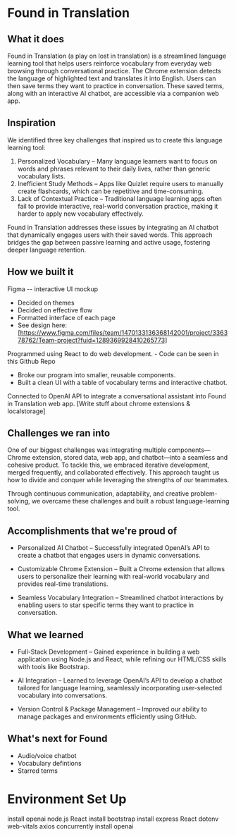 # <bold> Found in Translation </bold>

## What it does

Found in Translation (a play on lost in translation) is a streamlined language learning tool that helps users reinforce vocabulary from everyday web browsing through conversational practice. The Chrome extension detects the language of highlighted text and translates it into English. Users can then save terms they want to practice in conversation. These saved terms, along with an interactive AI chatbot, are accessible via a companion web app.

## Inspiration

We identified three key challenges that inspired us to create this language learning tool:

1. Personalized Vocabulary – Many language learners want to focus on words and phrases relevant to their daily lives, rather than generic vocabulary lists.
2. Inefficient Study Methods – Apps like Quizlet require users to manually create flashcards, which can be repetitive and time-consuming.
3. Lack of Contextual Practice – Traditional language learning apps often fail to provide interactive, real-world conversation practice, making it harder to apply new vocabulary effectively.

Found in Translation addresses these issues by integrating an AI chatbot that dynamically engages users with their saved words. This approach bridges the gap between passive learning and active usage, fostering deeper language retention.

## How we built it

Figma -- interactive UI mockup
- Decided on themes
- Decided on effective flow
- Formatted interface of each page
- See design here: [https://www.figma.com/files/team/1470133136368142001/project/336378762/Team-project?fuid=1289369928410265773]

Programmed using React to do web development. - Code can be seen in this Github Repo
- Broke our program into smaller, reusable components.
- Built a clean UI with a table of vocabulary terms and interactive chatbot.

Connected to OpenAI API to integrate a conversational assistant into Found in Translation web app.
[Write stuff about chrome extensions & localstorage]

## Challenges we ran into

One of our biggest challenges was integrating multiple components—Chrome extension, stored data, web app, and chatbot—into a seamless and cohesive product. To tackle this, we embraced iterative development, merged frequently, and collaborated effectively. This approach taught us how to divide and conquer while leveraging the strengths of our teammates.

Through continuous communication, adaptability, and creative problem-solving, we overcame these challenges and built a robust language-learning tool.

## Accomplishments that we're proud of

- Personalized AI Chatbot – Successfully integrated OpenAI’s API to create a chatbot that engages users in dynamic conversations.

- Customizable Chrome Extension – Built a Chrome extension that allows users to personalize their learning with real-world vocabulary and provides real-time translations.

- Seamless Vocabulary Integration – Streamlined chatbot interactions by enabling users to star specific terms they want to practice in conversation.


## What we learned
- Full-Stack Development – Gained experience in building a web application using Node.js and React, while refining our HTML/CSS skills with tools like Bootstrap.

- AI Integration – Learned to leverage OpenAI’s API to develop a chatbot tailored for language learning, seamlessly incorporating user-selected vocabulary into conversations.

- Version Control & Package Management – Improved our ability to manage packages and environments efficiently using GitHub.

## What's next for Found 
- Audio/voice chatbot
- Vocabulary defintions
- Starred terms

# <bold>Environment Set Up</bold>
install openai
node.js
React
install bootstrap
install express
React
dotenv
web-vitals
axios
concurrently
install openai
